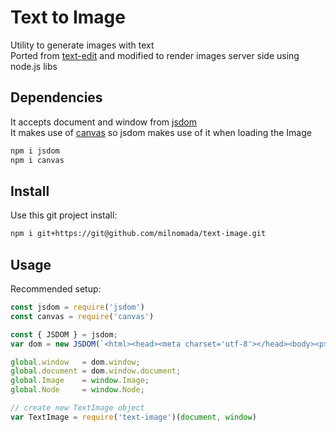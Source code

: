 # Text to Image

Utility to generate images with text  
Ported from [text-edit](https://github.com/zonayedpca/text-image) and modified to render images server side using node.js libs  

## Dependencies
It accepts document and window from [jsdom](https://github.com/jsdom/jsdom)  
It makes use of [canvas](https://github.com/Automattic/node-canvas) so jsdom makes use of it when loading the Image

```bash
npm i jsdom
npm i canvas
```

## Install
Use this git project install:

```bash
npm i git+https://git@github.com/milnomada/text-image.git
```

## Usage

Recommended setup:  

```js
const jsdom = require('jsdom')
const canvas = require('canvas')

const { JSDOM } = jsdom;
var dom = new JSDOM(`<html><head><meta charset='utf-8'></head><body><p>Hello world</p></body></html>`);

global.window   = dom.window;
global.document = dom.window.document;
global.Image    = window.Image;
global.Node     = window.Node;

// create new TextImage object
var TextImage = require('text-image')(document, window)
```


